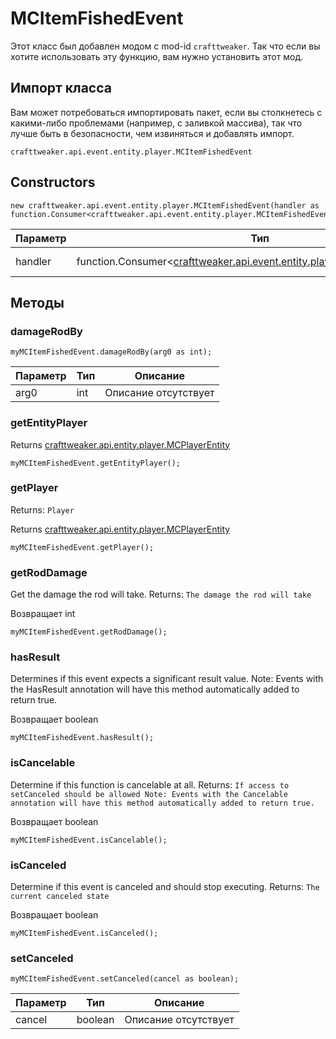 # MCItemFishedEvent

Этот класс был добавлен модом с mod-id `crafttweaker`. Так что если вы хотите использовать эту функцию, вам нужно установить этот мод.

## Импорт класса
Вам может потребоваться импортировать пакет, если вы столкнетесь с какими-либо проблемами (например, с заливкой массива), так что лучше быть в безопасности, чем извиняться и добавлять импорт.
```zenscript
crafttweaker.api.event.entity.player.MCItemFishedEvent
```

## Constructors
```zenscript
new crafttweaker.api.event.entity.player.MCItemFishedEvent(handler as function.Consumer<crafttweaker.api.event.entity.player.MCItemFishedEvent>);
```
| Параметр | Тип                                                                                                                             | Описание             |
| -------- | ------------------------------------------------------------------------------------------------------------------------------- | -------------------- |
| handler  | function.Consumer<[crafttweaker.api.event.entity.player.MCItemFishedEvent](/vanilla/api/event/entity/player/MCItemFishedEvent)> | Описание отсутствует |



## Методы
### damageRodBy

```zenscript
myMCItemFishedEvent.damageRodBy(arg0 as int);
```

| Параметр | Тип | Описание             |
| -------- | --- | -------------------- |
| arg0     | int | Описание отсутствует |


### getEntityPlayer

Returns [crafttweaker.api.entity.player.MCPlayerEntity](/vanilla/api/entity/player/MCPlayerEntity)

```zenscript
myMCItemFishedEvent.getEntityPlayer();
```

### getPlayer

Returns: `Player`

Returns [crafttweaker.api.entity.player.MCPlayerEntity](/vanilla/api/entity/player/MCPlayerEntity)

```zenscript
myMCItemFishedEvent.getPlayer();
```

### getRodDamage

Get the damage the rod will take. Returns: `The damage the rod will take`

Возвращает int

```zenscript
myMCItemFishedEvent.getRodDamage();
```

### hasResult

Determines if this event expects a significant result value. Note: Events with the HasResult annotation will have this method automatically added to return true.

Возвращает boolean

```zenscript
myMCItemFishedEvent.hasResult();
```

### isCancelable

Determine if this function is cancelable at all. Returns: `If access to setCanceled should be allowed
 Note:
 Events with the Cancelable annotation will have this method automatically added to return true.`

Возвращает boolean

```zenscript
myMCItemFishedEvent.isCancelable();
```

### isCanceled

Determine if this event is canceled and should stop executing. Returns: `The current canceled state`

Возвращает boolean

```zenscript
myMCItemFishedEvent.isCanceled();
```

### setCanceled

```zenscript
myMCItemFishedEvent.setCanceled(cancel as boolean);
```

| Параметр | Тип     | Описание             |
| -------- | ------- | -------------------- |
| cancel   | boolean | Описание отсутствует |




